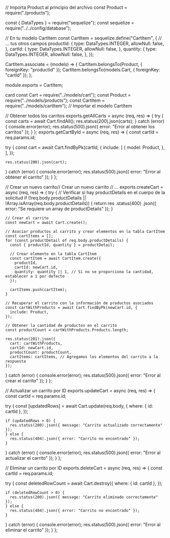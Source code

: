 // Importa Product al principio del archivo
const Product = require("./products");

const { DataTypes } = require("sequelize");
const sequelize = require("../../config/database");

// En tu modelo CartItem
const CartItem = sequelize.define("CartItem", {
  // ... tus otros campos
  productId: {
    type: DataTypes.INTEGER,
    allowNull: false,
  },
  cartId: {
    type: DataTypes.INTEGER,
    allowNull: false,
  },
  quantity: {
    type: DataTypes.INTEGER,
    allowNull: false,
  },
});

CartItem.associate = (models) => {
  CartItem.belongsTo(Product, { foreignKey: "productId" });
  CartItem.belongsTo(models.Cart, { foreignKey: "cartId" });
};

module.exports = CartItem;


card
const Cart = require("../models/cart");
const Product = require("../models/products");
const CartItem = require("../models/cartItem"); // Importar el modelo CartItem

// Obtener todos los carritos
exports.getAllCarts = async (req, res) => {
  try {
    const carts = await Cart.findAll();
    res.status(200).json(carts);
  } catch (error) {
    console.error(error);
    res.status(500).json({ error: "Error al obtener los carritos" });
  }
};
exports.getCartById = async (req, res) => {
  const cartId = req.params.id;

  try {
    const cart = await Cart.findByPk(cartId, {
      include: [
        {
          model: Product,
        },
      ],
    });

    res.status(200).json(cart);
  } catch (error) {
    console.error(error);
    res.status(500).json({ error: "Error al obtener el carrito" });
  }
};

// Crear un nuevo carrito// Crear un nuevo carrito
// ...
exports.createCart = async (req, res) => {
  try {
    // Verificar si hay productDetails en el cuerpo de la solicitud
    if (!req.body.productDetails || !Array.isArray(req.body.productDetails)) {
      return res
        .status(400)
        .json({ error: "Se requiere un array de productDetails" });
    }

    // Crear el carrito
    const newCart = await Cart.create();

    // Asociar productos al carrito y crear elementos en la tabla CartItem
    const cartItems = [];
    for (const productDetail of req.body.productDetails) {
      const { productId, quantity } = productDetail;

      // Crear elemento en la tabla CartItem
      const cartItem = await CartItem.create({
        productId,
        cartId: newCart.id,
        quantity: quantity || 1, // Si no se proporciona la cantidad, establecer a 1 por defecto
      });

      cartItems.push(cartItem);
    }

    // Recuperar el carrito con la información de productos asociados
    const cartWithProducts = await Cart.findByPk(newCart.id, {
      include: Product,
    });

    // Obtener la cantidad de productos en el carrito
    const productCount = cartWithProducts.Products.length;

    res.status(201).json({
      cart: cartWithProducts,
      cartId: newCart.id,
      productCount: productCount,
      cartItems: cartItems, // Agregamos los elementos del carrito a la respuesta
    });
  } catch (error) {
    console.error(error);
    res.status(500).json({ error: "Error al crear el carrito" });
  }
};

// Actualizar un carrito por ID
exports.updateCart = async (req, res) => {
  const cartId = req.params.id;

  try {
    const [updatedRows] = await Cart.update(req.body, {
      where: { id: cartId },
    });

    if (updatedRows > 0) {
      res.status(200).json({ message: "Carrito actualizado correctamente" });
    } else {
      res.status(404).json({ error: "Carrito no encontrado" });
    }
  } catch (error) {
    console.error(error);
    res.status(500).json({ error: "Error al actualizar el carrito" });
  }
};

// Eliminar un carrito por ID
exports.deleteCart = async (req, res) => {
  const cartId = req.params.id;

  try {
    const deletedRowCount = await Cart.destroy({
      where: { id: cartId },
    });

    if (deletedRowCount > 0) {
      res.status(200).json({ message: "Carrito eliminado correctamente" });
    } else {
      res.status(404).json({ error: "Carrito no encontrado" });
    }
  } catch (error) {
    console.error(error);
    res.status(500).json({ error: "Error al eliminar el carrito" });
  }
};
